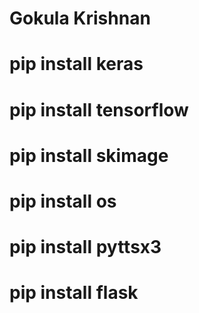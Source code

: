 # Gokula Krishnan
# pip install keras
# pip install tensorflow
# pip install skimage
# pip install os
# pip install pyttsx3
# pip install flask
